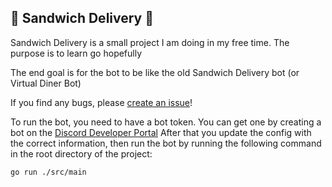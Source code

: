 ## 🥪 Sandwich Delivery 🥪
Sandwich Delivery is a small project I am doing in my free time. The purpose is to learn go hopefully

The end goal is for the bot to be like the old Sandwich Delivery bot (or Virtual Diner Bot)

If you find any bugs, please [create an issue](../../issues/new)!

To run the bot, you need to have a bot token. You can get one by creating a bot on the [Discord Developer Portal](https://discord.com/developers/applications)
After that you update the config with the correct information, then run the bot by running the following command in the root directory of the project:

``go run ./src/main``
